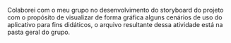 
Colaborei com o meu grupo no desenvolvimento do storyboard do projeto com o propósito de visualizar de forma gráfica alguns cenários de uso do aplicativo para fins didáticos, o arquivo resultante dessa atividade está na pasta geral do grupo.
